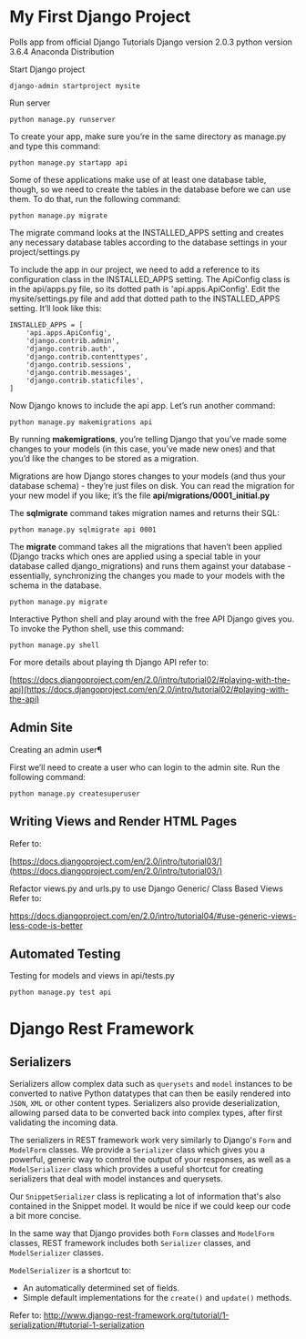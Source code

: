 # My First Django Project

Polls app from official Django Tutorials
Django version 2.0.3
python version 3.6.4 Anaconda Distribution

Start Django project

``django-admin startproject mysite``

Run server

``python manage.py runserver``

To create your app, make sure you’re in the same directory as manage.py and type this command:

``python manage.py startapp api``

Some of these applications make use of at least one database table, though, so we need to create the tables in the database before we can use them. To do that, run the following command:

``python manage.py migrate``

The migrate command looks at the INSTALLED_APPS setting and creates any necessary database tables according to the database settings in your project/settings.py

To include the app in our project, we need to add a reference to its configuration class in the INSTALLED_APPS setting. The ApiConfig class is in the api/apps.py file, so its dotted path is 'api.apps.ApiConfig'. Edit the mysite/settings.py file and add that dotted path to the INSTALLED_APPS setting. It’ll look like this:

    INSTALLED_APPS = [
        'api.apps.ApiConfig',
        'django.contrib.admin',
        'django.contrib.auth',
        'django.contrib.contenttypes',
        'django.contrib.sessions',
        'django.contrib.messages',
        'django.contrib.staticfiles',
    ]

Now Django knows to include the api app. Let’s run another command:

``python manage.py makemigrations api``

By running **makemigrations**, you’re telling Django that you’ve made some changes to your models (in this case, you’ve made new ones) and that you’d like the changes to be stored as a migration.

Migrations are how Django stores changes to your models (and thus your database schema) - they’re just files on disk. You can read the migration for your new model if you like; it’s the file **api/migrations/0001_initial.py**

 The **sqlmigrate** command takes migration names and returns their SQL:

``python manage.py sqlmigrate api 0001``

The **migrate** command takes all the migrations that haven’t been applied (Django tracks which ones are applied using a special table in your database called django_migrations) and runs them against your database - essentially, synchronizing the changes you made to your models with the schema in the database.

``python manage.py migrate``

Interactive Python shell and play around with the free API Django gives you. To invoke the Python shell, use this command:

``python manage.py shell``

For more details about playing th Django API refer to:

[https://docs.djangoproject.com/en/2.0/intro/tutorial02/#playing-with-the-api](https://docs.djangoproject.com/en/2.0/intro/tutorial02/#playing-with-the-api)

## Admin Site

Creating an admin user¶

First we’ll need to create a user who can login to the admin site. Run the following command:

``python manage.py createsuperuser``

## Writing Views and Render HTML Pages

Refer to:

[https://docs.djangoproject.com/en/2.0/intro/tutorial03/](https://docs.djangoproject.com/en/2.0/intro/tutorial03/)

Refactor views.py and urls.py to use Django Generic/ Class Based Views
Refer to:

<https://docs.djangoproject.com/en/2.0/intro/tutorial04/#use-generic-views-less-code-is-better>

## Automated Testing

Testing for models and views in api/tests.py

``python manage.py test api``


# Django Rest Framework

## Serializers

Serializers allow complex data such as ``querysets`` and ``model`` instances to be converted
to native Python datatypes that can then be easily rendered into ``JSON``, ``XML`` or other content types.
Serializers also provide deserialization, allowing parsed data to be converted back into
complex types, after first validating the incoming data.


The serializers in REST framework work very similarly to Django's ``Form`` and ``ModelForm`` classes.
We provide a ``Serializer`` class which gives you a powerful, generic way 
to control the output of your responses, as well as a ``ModelSerializer`` class which provides 
a useful shortcut for creating serializers that deal with model instances and querysets.


Our ``SnippetSerializer`` class is replicating a lot of information that's also contained in the Snippet model. It would be nice if we could keep our code a bit more concise.

In the same way that Django provides both ``Form`` classes and ``ModelForm`` classes, REST framework includes both ``Serializer`` classes, and ``ModelSerializer`` classes.

``ModelSerializer`` is a shortcut to:

* An automatically determined set of fields.
* Simple default implementations for the ``create()`` and ``update()`` methods.

Refer to:
<http://www.django-rest-framework.org/tutorial/1-serialization/#tutorial-1-serialization>